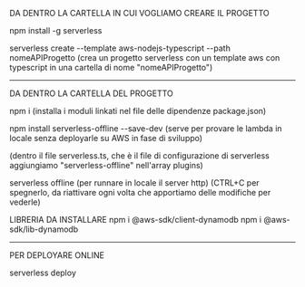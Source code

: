 DA DENTRO LA CARTELLA IN CUI VOGLIAMO CREARE IL PROGETTO

npm install -g serverless

serverless create --template aws-nodejs-typescript --path nomeAPIProgetto (crea un progetto serverless con un template aws con typescript in una cartella di nome "nomeAPIProgetto")

-----------------

DA DENTRO LA CARTELLA DEL PROGETTO

npm i (installa i moduli linkati nel file delle dipendenze package.json)

npm install serverless-offline --save-dev (serve per provare le lambda in locale senza deployarle su AWS in fase di sviluppo)

(dentro il file serverless.ts, che è il file di configurazione di serverless aggiungiamo "serverless-offline" nell'array plugins)

serverless offline (per runnare in locale il server http)
(CTRL+C per spegnerlo, da riattivare ogni volta che apportiamo delle modifiche per vederle)


LIBRERIA DA INSTALLARE
npm i @aws-sdk/client-dynamodb
npm i @aws-sdk/lib-dynamodb

-----------------

PER DEPLOYARE ONLINE

serverless deploy

